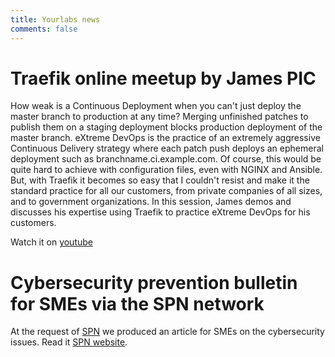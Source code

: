 ```yaml
---
title: Yourlabs news
comments: false
---
```



# Traefik online meetup by James PIC

How weak is a Continuous Deployment when you can't just deploy the master branch to production at any time? Merging unfinished patches to publish them on a staging deployment blocks production deployment of the master branch. eXtreme DevOps is the practice of an extremely aggressive Continuous Delivery strategy where each patch push deploys an ephemeral deployment such as branchname.ci.example.com. Of course, this would be quite hard to achieve with configuration files, even with NGINX and Ansible. But, with Traefik it becomes so easy that I couldn't resist and make it the standard practice for all our customers, from private companies of all sizes, and to government organizations. In this session, James demos and discusses his expertise using Traefik to practice eXtreme DevOps for his customers.

Watch it on [youtube](https://youtu.be/DPuVNNemEuM)

# Cybersecurity prevention bulletin for SMEs via the SPN network

At the request of [SPN](https://www.spn.asso.fr) we produced an article for SMEs on the cybersecurity issues. Read it [SPN website](https://www.spn.asso.fr/des-hackers-professionnels-au-service-de-la-cybersecurite-des-entreprises/).
